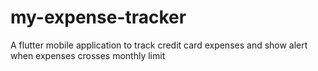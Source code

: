 # my-expense-tracker
A flutter mobile application to track credit card expenses and show alert when expenses crosses monthly limit
